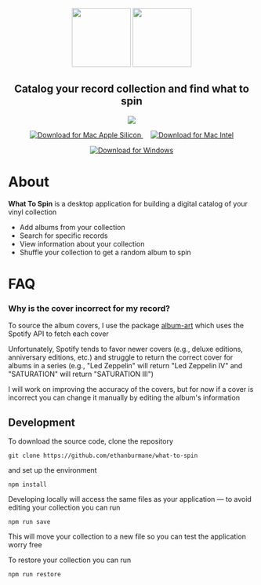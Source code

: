 <div align="center">
  <img src="https://github.com/user-attachments/assets/a66ade39-0e4e-4cb0-8243-ced8bcfc4172" height="120px">
  <img src="https://github.com/user-attachments/assets/e859afee-993e-4068-a676-0b040e26f4ad" height="120px">
  <h2>Catalog your record collection and find what to spin</h2>
  <img src="https://github.com/user-attachments/assets/57591845-b508-42e4-9228-479bea15ab40">
</div>

<p align="center">
  <a href="https://github.com/username/repo/releases/latest/download/What-to-Spin-1.2.1-arm64.dmg">
    <img src="https://img.shields.io/badge/Download-Mac%20Apple%20Silicon-blue?style=for-the-badge&logo=apple" alt="Download for Mac Apple Silicon">
  </a>
  &nbsp;&nbsp;&nbsp;
  <a href="https://github.com/username/repo/releases/latest/download/What-to-Spin-1.2.1.dmg">
    <img src="https://img.shields.io/badge/Download-Mac%20Intel-lightblue?style=for-the-badge&logo=apple" alt="Download for Mac Intel">
  </a>
</p>
<p align="center">
  <a href="https://github.com/username/repo/releases/latest/download/What-to-Spin-Setup-1.2.1.exe">
    <img src="https://img.shields.io/badge/Download-Windows%20Installer-green?style=for-the-badge&logo=windows" alt="Download for Windows">
  </a>
</p>

# About
**What To Spin** is a desktop application for building a digital catalog of your vinyl collection
- Add albums from your collection
- Search for specific records
- View information about your collection
- Shuffle your collection to get a random album to spin

# FAQ

### Why is the cover incorrect for my record?

To source the album covers, I use the package [album-art](https://github.com/lacymorrow/album-art) which uses the Spotify API to fetch each cover

Unfortunately, Spotify tends to favor newer covers (e.g., deluxe editions, anniversary editions, etc.) and struggle to return the correct cover for albums in a series (e.g., "Led Zeppelin" will return "Led Zeppelin IV" and "SATURATION" will return "SATURATION III")

I will work on improving the accuracy of the covers, but for now if a cover is incorrect you can change it manually by editing the album's information


## Development

To download the source code, clone the repository

```
git clone https://github.com/ethanburmane/what-to-spin
```

and set up the environment
```
npm install
```

Developing locally will access the same files as your application &mdash; to avoid editing your collection you can run
```
npm run save
```

This will move your collection to a new file so you can test the application worry free

To restore your collection you can run 
```
npm run restore
```
